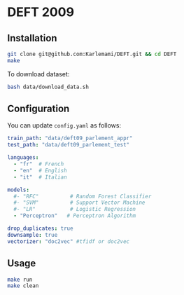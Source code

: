 # DEFT 2009

## Installation

```sh
git clone git@github.com:Karlemami/DEFT.git && cd DEFT
make
```

To download dataset:
```sh
bash data/download_data.sh
```

## Configuration

You can update `config.yaml` as follows:

```yaml
train_path: "data/deft09_parlement_appr"
test_path: "data/deft09_parlement_test"

languages:
  - "fr"  # French
  - "en"  # English
  - "it"  # Italian

models:
  #- "RFC"          # Random Forest Classifier
  #- "SVM"          # Support Vector Machine
  #- "LR"           # Logistic Regression
  - "Perceptron"   # Perceptron Algorithm

drop_duplicates: true
downsample: true
vectorizer: "doc2vec" #tfidf or doc2vec
```

## Usage

```sh
make run
make clean
```
